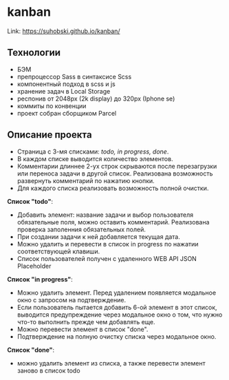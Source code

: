 # kanban

Link: https://suhobski.github.io/kanban/

## Технологии
* БЭМ
* препроцессор Sass в синтаксисе Scss
* компонентный подход в scss и js
* хранение задач в Local Storage
* респонив от 2048px (2k display) до 320px (Iphone se)
* коммиты по конвенции
* проект собран сборщиком Parcel

## Описание проекта

* Страница с 3-мя списками: *todo, in progress, done*.
* В каждом списке выводится количество элементов.
* Комментарии длиннее 2-ух строк скрываются после перезагрузки или переноса задачи в другой список. Реализована возможность развернуть комментарий по нажатию кнопки.
* Для каждого списка реализовать возможность полной очистки.

**Список "todo"**: 
* Добавить элемент: название задачи и выбор пользователя обязательные поля, можно оставить комментарий. Реализована проверка заполенния обязательных полей.
* При создании задачи к ней добавляется текущая дата.
* Можно удалить и перевести в список in progress по нажатии соответствующей клавиши.
* Список пользователей получен с удаленного WEB API JSON Placeholder

**Список "in progress"**: 
* Можно удалить элемент. Перед удалением появляется модальное окно с запросом на подтверждение. 
* Если пользователь пытается добавить 6-ой элемент в этот список, выводится предупреждение через модальное окно о том, что нужно что-то выполнить прежде чем добавлять еще. 
* Можно перевести элемент в список "done".
* Подтверждение на полную очистку списка через модальное окно.

**Список "done"**:
* можно удалить элемент из списка, а также перевести элемент заново в список todo
